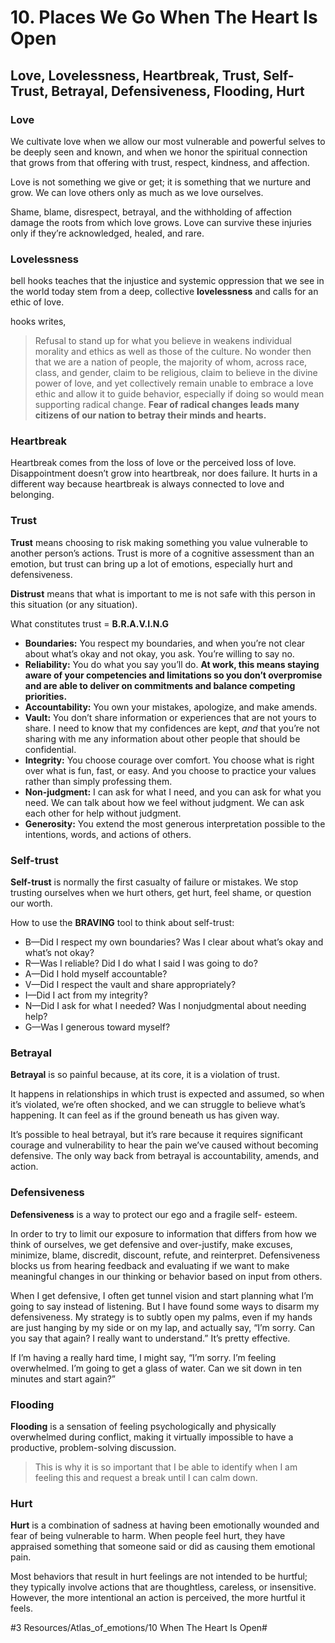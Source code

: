 # 10. Places We Go When The Heart Is Open
## Love, Lovelessness, Heartbreak, Trust, Self-Trust, Betrayal, Defensiveness, Flooding, Hurt

### Love
We cultivate love when we allow our most vulnerable and powerful selves to be deeply seen and known, and when we honor the spiritual connection that grows from that offering with trust, respect, kindness, and affection. 

Love is not something we give or get; it is something that we nurture and grow. We can love others only as much as we love ourselves. 

Shame, blame, disrespect, betrayal, and the withholding of affection damage the roots from which love grows. Love can survive these injuries only if they’re acknowledged, healed, and rare. 

### Lovelessness
bell hooks teaches that the injustice and systemic oppression that we see in the world today stem from a deep, collective **lovelessness** and calls for an ethic of love. 

hooks writes,

> Refusal to stand up for what you believe in weakens individual morality and ethics as well as those of the culture. No wonder then that we are a nation of people, the majority of whom, across race, class, and gender, claim to be religious, claim to believe in the divine power of love, and yet collectively remain unable to embrace a love ethic and allow it to guide behavior, especially if doing so would mean supporting radical change. **Fear of radical changes leads many citizens of our nation to betray their minds and hearts.** 


### Heartbreak
Heartbreak comes from the loss of love or the perceived loss of love. Disappointment doesn’t grow into heartbreak, nor does failure. It hurts in a different way because heartbreak is always connected to love and belonging. 

### Trust
**Trust** means choosing to risk making something you value vulnerable to another person’s actions. Trust is more of a cognitive assessment than an emotion, but trust can bring up a lot of emotions, especially hurt and defensiveness. 

**Distrust** means that what is important to me is not safe with this person in this situation (or any situation).

What constitutes trust = **B.R.A.V.I.N.G**

* **Boundaries:** You respect my boundaries, and when you’re not clear about what’s okay and not okay, you ask. You’re willing to say no. 
* **Reliability:** You do what you say you’ll do. **At work, this means staying aware of your competencies and limitations so you don’t overpromise and are able to deliver on commitments and balance competing priorities.** 
* **Accountability:** You own your mistakes, apologize, and make amends. 
* **Vault:** You don’t share information or experiences that are not yours to share. I need to know that my confidences are kept, *and* that you’re not sharing with me any information about other people that should be confidential. 
* **Integrity:** You choose courage over comfort. You choose what is right over what is fun, fast, or easy. And you choose to practice your values rather than simply professing them. 
* **Non-judgment:** I can ask for what I need, and you can ask for what you need. We can talk about how we feel without judgment. We can ask each other for help without judgment. 
* **Generosity:** You extend the most generous interpretation possible to the intentions, words, and actions of others. 

### Self-trust
**Self-trust** is normally the first casualty of failure or mistakes. We stop trusting ourselves when we hurt others, get hurt, feel shame, or question our worth. 

How to use the **BRAVING** tool to think about self-trust:
 
* B—Did I respect my own boundaries? Was I clear about what’s okay and what’s not okay? 
* R—Was I reliable? Did I do what I said I was going to do? 
* A—Did I hold myself accountable? 
* V—Did I respect the vault and share appropriately? 
* I—Did I act from my integrity? 
* N—Did I ask for what I needed? Was I nonjudgmental about needing help? 
* G—Was I generous toward myself? 


### Betrayal
**Betrayal** is so painful because, at its core, it is a violation of trust. 

It happens in relationships in which trust is expected and assumed, so when it’s violated, we’re often shocked, and we can struggle to believe what’s happening. It can feel as if the ground beneath us has given way. 

It’s possible to heal betrayal, but it’s rare because it requires significant courage and vulnerability to hear the pain we’ve caused without becoming defensive. The only way back from betrayal is accountability, amends, and action. 

### Defensiveness
**Defensiveness** is a way to protect our ego and a fragile self- esteem. 

In order to try to limit our exposure to information that differs from how we think of ourselves, we get defensive and over-justify, make excuses, minimize, blame, discredit, discount, refute, and reinterpret. Defensiveness blocks us from hearing feedback and evaluating if we want to make meaningful changes in our thinking or behavior based on input from others. 

When I get defensive, I often get tunnel vision and start planning what I’m going to say instead of listening. But I have found some ways to disarm my defensiveness. My strategy is to subtly open my palms, even if my hands are just hanging by my side or on my lap, and actually say, “I’m sorry. Can you say that again? I really want to understand.” It’s pretty effective. 

If I’m having a really hard time, I might say, “I’m sorry. I’m feeling overwhelmed. I’m going to get a glass of water. Can we sit down in ten minutes and start again?” 

### Flooding
**Flooding** is a sensation of feeling psychologically and physically overwhelmed during conflict, making it virtually impossible to have a productive, problem-solving discussion.

> This is why it is so important that I be able to identify when I am feeling this and request a break until I can calm down.

### Hurt
**Hurt** is a combination of sadness at having been emotionally wounded and fear of being vulnerable to harm. When people feel hurt, they have appraised something that someone said or did as causing them emotional pain.

Most behaviors that result in hurt feelings are not intended to be hurtful; they typically involve actions that are thoughtless, careless, or insensitive. However, the more intentional an action is perceived, the more hurtful it feels.


#3 Resources/Atlas_of_emotions/10 When The Heart Is Open#